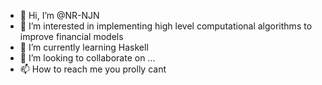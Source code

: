 - 👋 Hi, I’m @NR-NJN
- 👀 I’m interested in implementing high level computational algorithms to improve financial models
- 🌱 I’m currently learning Haskell
- 💞️ I’m looking to collaborate on ...
- 📫 How to reach me you prolly cant

<!---
NR-NJN/NR-NJN is a ✨ special ✨ repository because its `README.md` (this file) appears on your GitHub profile.
You can click the Preview link to take a look at your changes.
--->
